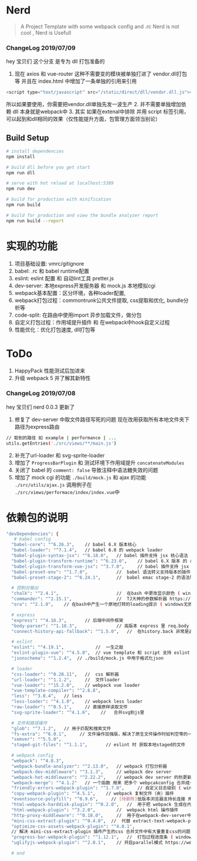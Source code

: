 # Nerd

> A Project Template with some webpack config and .rc
> Nerd is not cool , Nerd is Usefull

### ChangeLog 2019/07/09
 hey 宝贝们 这个分支 是专为 dll 打包准备的
 1. 现在 axios 和 vue-router 这种不需要变的模块被单独打进了 vendor.dll打包等
 并且在 index.html 中增加了一条单独的引用来引用
``` javascript
<script type="text/javascript" src="/static/direct/dll/vendor.dll.js"></script>
```
所以如果要使用，你需要把vendor.dll单独先发一波生产
 2. 并不需要单独增加依赖 dll 本身就是webpack中
 3. 其实 如果在extenal中排除 并用 script 标签引用，可以起到和dll相同的效果（仅性能提升方面，包管理方面领当别论）



## Build Setup

``` bash
# install dependencies
npm install

# build dll before you get start
npm run dll

# serve with hot reload at localhost:5389
npm run dev

# build for production with minification
npm run build

# build for production and view the bundle analyzer report
npm run build --report
```

# 实现的功能
1. 项目基础设置: vmrc/gitignore
2. babel: .rc 和 babel runtime配置
3. eslint: eslint 配置 和 自动lint工具 pretter.js
4. dev-server: 本地express开发服务器 和 mock.js 本地模拟cgi
5. webpack基本配置：区分环境，各种loader配置,
5. webpack打包过程：commontrunk公共文件提取, css提取和优化, bundle分析等
6. code-split: 在路由中使用import 异步加载文件，做分包
7. 自定义打包过程：作用域提升插件 和 在webpack中hook自定义过程
8. 性能优化：优化打包速度, dll打包等

# ToDo
1. HappyPack 性能测试后加进来
2. 升级 webpack 5 并了解其新特性


### ChangeLog 2019/07/08
 hey 宝贝们 nerd 0.0.3 更新了
 1. 修复了 dev-server 中取文件路径写死的问题  现在改用获取所有本地文件夹下路径为express路由
 ``` bash
 // 取到的路径 如 example | performance | ...
 utils.getEntries('./src/views/**/main.js')
 ```
 2. 补充了url-loader 和 svg-sprite-loader
 3. 增加了 `ProgressBarPlugin` 和 测试环境下作用域提升 `concatenateModules`
 4. 关闭了 babel 的 `comment: false` 导致注释中语法糖失效的问题
 5. 增加了 mock cgi 的功能 `./build/mock.js` 和 ajax 的功能 `./src/utils/ajax.js` 调用例子在 `./src/views/performace/index/index.vue`中

# 依赖包的说明

``` bash
"devDependencies": {
   # babel config
  "babel-core": "^6.26.3",    // babel 6.X 版本核心
  "babel-loader": "^7.1.4",   // babel 6.0 的 webpack loader
  "babel-plugin-syntax-jsx": "^6.18.0",   // babel 插件支持 jsx 核心语法
  "babel-plugin-transform-runtime": "^6.23.0",    // babel 6.X 版本 的 runtime polyfill
  "babel-plugin-transform-vue-jsx": "^3.7.0",     // babel 插件支持 jsx 核心语法
  "babel-preset-env": "^1.7.0",           //  babel 语法转义支持版本的插件
  "babel-preset-stage-2": "^6.24.1",      //  babel emac stage-2 的语法转义

  # 控制台输出
  "chalk": "^2.4.1",                      //  在bash 中更改显示颜色 ( windows无效 )
  "commander": "^2.15.1",                 //  TJ大神的参数解析器 https://github.com/tj/commander.js/ 用于 ./pretty.js
  "ora": "^2.1.0",    // 在bash中产生一个原地打转的loading提示 ( windows无效 )

  # express
  "express": "^4.16.3",       // 后端中间件框架
  "body-parser": "^1.18.3",               // 高版本 express 里 req.body 解析器
  "connect-history-api-fallback": "^1.5.0",   //  在history.back 异常是返回首页 仅用于dev-server

  # eslint     
  "eslint": "^4.19.1",            //  一生之敌
  "eslint-plugin-vue": "^4.5.0",  // vue template 和 script 支持 eslint
  "jsonschema": "^1.2.4",  // ./build/mock.js 中用于格式化json

  # loader
  "css-loader": "^0.28.11",   //  css 解析器
  "url-loader": "^1.1.2",     //  文件loader
  "vue-loader": "^15.2.0",    // webpack vue loader
  "vue-template-compiler": "^2.6.8",
  "less": "^3.0.4",   // less
  "less-loader": "^4.1.0",    // webpack less loader
  "raw-loader": "^0.5.1",     // 直接原样读取文件
  "svg-sprite-loader": "^4.1.6",    //   合并svg到js里

  # 文件和路径操作
  "glob": "^7.1.2",   // 用于匹配和搜索文件
  "fs-extra": "^6.0.1",     // 文件操作加强版，解决了原生文件操作时如判空等的一些蛋疼的问题  https://github.com/jprichardson/node-fs-extra
  "semver": "^5.5.0",
  "staged-git-files": "^1.1.1",       // eslint 时 获取本地staged的文件

  # webpack config
  "webpack": "^4.8.3",    
  "webpack-bundle-analyzer": "^2.13.0",   // webpack 打包分析器
  "webpack-dev-middleware": "^3.1.3",     // webpack dev server
  "webpack-hot-middleware": "^2.22.2",    // webpack dev server 的热更新插件
  "webpack-merge": "^4.1.2"   // 一个函数 用来 把多个 webpcakconfig 合并成一个
  "friendly-errors-webpack-plugin": "^1.7.0",     // 自定义日志级别 ( windows 下不可用)  https://github.com/geowarin/friendly-errors-webpack-plugin
  "copy-webpack-plugin": "^4.5.1",    // webpack 复制文件（夹）插件
  "eventsource-polyfill": "^0.9.6",     // [待删除]低版本浏览器支持长连接 用于 webpack-hot-middleware   https://github.com/amvtek/EventSource
  "html-webpack-harddisk-plugin": "^0.2.0",   //  用于把 webpack 生成在内存中的文件保存到硬盘
  "html-webpack-plugin": "^3.2.0",        //  webpack html 操作插件
  "http-proxy-middleware": "^0.18.0",     //  用于在webpack-dev-server中将请求代理到对应地址
  "mini-css-extract-plugin": "^0.4.0",  //  代替 extract-text-webpack-plugin 从js 中提取cs
  "optimize-css-assets-webpack-plugin": "^4.0.1",
  // 解决 mini-css-extract-plugin 插件产生的css 合并文件中有大量重复css的问题
  "progress-bar-webpack-plugin": "^1.12.1",   //  打包过程进度条 ( windows 下不可用)
  "uglifyjs-webpack-plugin": "^2.0.1",    // 开启parallel模式 https://webpack.js.org/plugins/uglifyjs-webpack-plugin/#parallel

  # end
```
